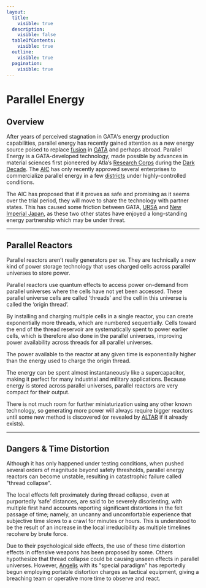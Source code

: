 ```yaml
---
layout:
  title:
    visible: true
  description:
    visible: false
  tableOfContents:
    visible: true
  outline:
    visible: true
  pagination:
    visible: true
---
```


# Parallel Energy

## Overview

After years of perceived stagnation in GATA's energy production capabilities, parallel energy has recently gained attention as a new energy source poised to replace [fusion](fusion-energy.md) in [GATA](../gata/) and perhaps abroad. Parallel Energy is a GATA-developed technology, made possible by advances in material sciences first pioneered by Atla’s [Research Corps](../gata/history/the-research-corps.md#overview) during the [Dark Decade](../history/the-dark-decade.md). The [AIC](../gata/institutions/atlan-information-control.md) has only recently approved several enterprises to commercialize parallel energy in a few [districts](../gata/politics/districts.md) under highly-controlled conditions.

The AIC has proposed that if it proves as safe and promising as it seems over the trial period, they will move to share the technology with partner states. This has caused some friction between GATA, [URSA](../ursa/) and [New Imperial Japan](../new-imperial-japan/), as these two other states have enjoyed a long-standing energy partnership which may be under threat.

***

## **Parallel Reactors**

Parallel reactors aren’t really generators per se. They are technically a new kind of power storage technology that uses charged cells across parallel universes to store power.

Parallel reactors use quantum effects to access power on-demand from parallel universes where the cells have not yet been accessed. These parallel universe cells are called ‘threads’ and the cell in this universe is called the ‘origin thread’.

By installing and charging multiple cells in a single reactor, you can create exponentially more threads, which are numbered sequentially. Cells toward the end of the thread reservoir are systematically spent to power earlier cells, which is therefore also done in the parallel universes, improving power availability across threads for all parallel universes.

The power available to the reactor at any given time is exponentially higher than the energy used to charge the origin thread.

The energy can be spent almost instantaneously like a supercapacitor, making it perfect for many industrial and military applications. Because energy is stored across parallel universes, parallel reactors are very compact for their output.

There is not much room for further miniaturization using any other known technology, so generating more power will always require bigger reactors until some new method is discovered (or revealed by [ALTAR](../gata/institutions/altar.md) if it already exists).

***

## **Dangers & Time Distortion**

Although it has only happened under testing conditions, when pushed several orders of magnitude beyond safety thresholds, parallel energy reactors can become unstable, resulting in catastrophic failure called "thread collapse".

The local effects felt proximately during thread collapse, even at purportedly ‘safe’ distances, are said to be severely disorienting, with multiple first hand accounts reporting significant distortions in the felt passage of time; namely, an uncanny and uncomfortable experience that subjective time slows to a crawl for minutes or hours. This is understood to be the result of an increase in the local irreducibility as multiple timelines recohere by brute force.

Due to their psychological side effects, the use of these time distortion effects in offensive weapons has been proposed by some. Others hypothesize that thread collapse could be causing unseen effects in parallel universes. However, [Angelis](../gata/military-and-defense/angelis.md) with its "special paradigm" has reportedly begun employing portable distortion charges as tactical equipment, giving a breaching team or operative more time to observe and react.
